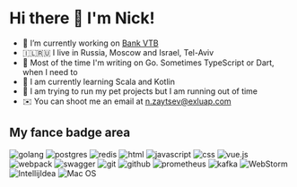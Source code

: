 # Hi there 👋 I'm Nick!


- 🔭 I’m currently working on [Bank VTB](https://vtb.ru)
- 🇮🇱🇷🇺 I live in Russia, Moscow and Israel, Tel-Aviv
- 🤖  Most of the time I'm writing on Go. Sometimes TypeScript or Dart, when I need to
- 🌱 I am currently learning Scala and Kotlin
- 🚀 I am trying to run my pet projects but I am running out of time
- ✉️ You can shoot me an email at n.zaytsev@exluap.com

## My fance badge area
![golang](https://img.shields.io/badge/go-%2300ADD8.svg?&style=for-the-badge&logo=go&logoColor=white) ![postgres](https://img.shields.io/badge/postgres-%23316192.svg?&style=for-the-badge&logo=postgresql&logoColor=white) ![redis](https://img.shields.io/badge/redis%20-%23CC0000.svg?&style=for-the-badge&logo=redis&logoColor=white) ![html](https://img.shields.io/badge/html%20-%23E34F26.svg?&style=for-the-badge&logo=html5&logoColor=white) ![javascript](https://img.shields.io/badge/javascript%20-%23323330.svg?&style=for-the-badge&logo=javascript&logoColor=%23F7DF1E) ![css](https://img.shields.io/badge/css%20-%231572B6.svg?&style=for-the-badge&logo=css3&logoColor=white) ![vue.js](https://img.shields.io/badge/vuejs%20-%2335495e.svg?&style=for-the-badge&logo=vue.js&logoColor=%234FC08D) ![webpack](https://img.shields.io/badge/webpack%20-%238DD6F9.svg?&style=for-the-badge&logo=webpack&logoColor=black) ![swagger](https://img.shields.io/badge/swagger-%2385EA2D.svg?&style=for-the-badge&logo=swagger&logoColor=black) ![git](https://img.shields.io/badge/git%20-%23F05033.svg?&style=for-the-badge&logo=git&logoColor=white) ![github](https://img.shields.io/badge/github%20actions%20-%232671E5.svg?&style=for-the-badge&logo=github%20actions&logoColor=white) ![prometheus](https://img.shields.io/badge/prometheus%20-%23E6522C.svg?&style=for-the-badge&logo=prometheus&logoColor=white) ![kafka](https://img.shields.io/badge/kafka%20-%23000000.svg?&style=for-the-badge&logo=apache%20kafka&logoColor=white) ![WebStorm](https://img.shields.io/badge/webstorm%20-%23000000.svg?&style=for-the-badge&logo=webstorm&logoColor=white) ![IntellijIdea](https://img.shields.io/badge/intellij%20idea%20-%23000000.svg?&style=for-the-badge&logo=intellij%20idea&logoColor=white) ![Mac OS](https://img.shields.io/badge/MacOS%20-%23000000.svg?&style=for-the-badge&logo=apple&logoColor=white)
